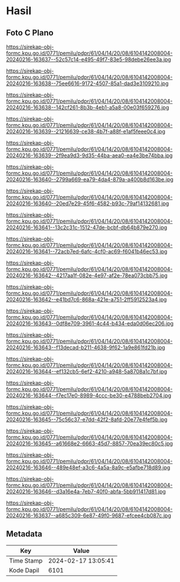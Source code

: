 # Hasil

## Foto C Plano

https://sirekap-obj-formc.kpu.go.id/0771/pemilu/pdpr/61/04/14/20/08/6104142008004-20240216-163637--52c57c14-e495-49f7-83e5-98debe26ee3a.jpg

https://sirekap-obj-formc.kpu.go.id/0771/pemilu/pdpr/61/04/14/20/08/6104142008004-20240216-163638--75ee6616-9172-4507-85a1-dad3e3109210.jpg

https://sirekap-obj-formc.kpu.go.id/0771/pemilu/pdpr/61/04/14/20/08/6104142008004-20240216-163638--142cf261-8b3b-4eb1-a5a8-00e03f659276.jpg

https://sirekap-obj-formc.kpu.go.id/0771/pemilu/pdpr/61/04/14/20/08/6104142008004-20240216-163639--21216639-ce38-4b7f-a88f-e1af5feee0c4.jpg

https://sirekap-obj-formc.kpu.go.id/0771/pemilu/pdpr/61/04/14/20/08/6104142008004-20240216-163639--2f9ea9d3-9d35-44ba-aea0-ea4e3be74bba.jpg

https://sirekap-obj-formc.kpu.go.id/0771/pemilu/pdpr/61/04/14/20/08/6104142008004-20240216-163640--2799a669-ea79-4da4-879a-a400b8d163be.jpg

https://sirekap-obj-formc.kpu.go.id/0771/pemilu/pdpr/61/04/14/20/08/6104142008004-20240216-163640--20ed7e29-45f6-4582-b93c-79af14132681.jpg

https://sirekap-obj-formc.kpu.go.id/0771/pemilu/pdpr/61/04/14/20/08/6104142008004-20240216-163641--13c2c31c-1512-47de-bcbf-db64b879e270.jpg

https://sirekap-obj-formc.kpu.go.id/0771/pemilu/pdpr/61/04/14/20/08/6104142008004-20240216-163641--72acb7ed-6afc-4cf0-ac69-f6041b46ec53.jpg

https://sirekap-obj-formc.kpu.go.id/0771/pemilu/pdpr/61/04/14/20/08/6104142008004-20240216-163642--4217aa1f-082e-4e97-af2e-78ea073cbb75.jpg

https://sirekap-obj-formc.kpu.go.id/0771/pemilu/pdpr/61/04/14/20/08/6104142008004-20240216-163642--e41bd7c6-868a-421e-a751-2ff5912523a4.jpg

https://sirekap-obj-formc.kpu.go.id/0771/pemilu/pdpr/61/04/14/20/08/6104142008004-20240216-163643--0df8e709-3961-4c44-b434-eda0d06ec206.jpg

https://sirekap-obj-formc.kpu.go.id/0771/pemilu/pdpr/61/04/14/20/08/6104142008004-20240216-163643--f13decad-b211-4638-9f62-1a9e861fd21b.jpg

https://sirekap-obj-formc.kpu.go.id/0771/pemilu/pdpr/61/04/14/20/08/6104142008004-20240216-163644--ef132cb5-6ef2-4210-a948-5a8708a1c7bf.jpg

https://sirekap-obj-formc.kpu.go.id/0771/pemilu/pdpr/61/04/14/20/08/6104142008004-20240216-163644--f7ec17e0-8989-4ccc-be30-e4788beb2704.jpg

https://sirekap-obj-formc.kpu.go.id/0771/pemilu/pdpr/61/04/14/20/08/6104142008004-20240216-163645--75c56c37-e7dd-42f2-8afd-20e77e4fef5b.jpg

https://sirekap-obj-formc.kpu.go.id/0771/pemilu/pdpr/61/04/14/20/08/6104142008004-20240216-163645--a61668e2-6663-45d7-8857-70ea39ec80c5.jpg

https://sirekap-obj-formc.kpu.go.id/0771/pemilu/pdpr/61/04/14/20/08/6104142008004-20240216-163646--489e48ef-a3c6-4a5a-8a9c-e5afbe718d89.jpg

https://sirekap-obj-formc.kpu.go.id/0771/pemilu/pdpr/61/04/14/20/08/6104142008004-20240216-163646--d3a16e4a-7eb7-40f0-abfa-5bb911417d81.jpg

https://sirekap-obj-formc.kpu.go.id/0771/pemilu/pdpr/61/04/14/20/08/6104142008004-20240216-163637--a685c309-6e87-49f0-9687-efcee4cb087c.jpg


## Metadata

| Key        | Value               |
| ---------- | ------------------- |
| Time Stamp | 2024-02-17 13:05:41 |
| Kode Dapil | 6101                |



